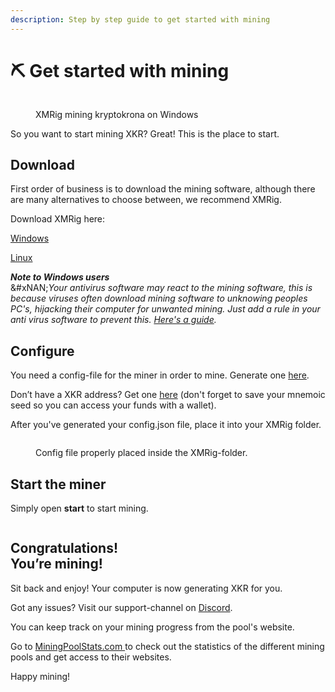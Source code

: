 ```yaml
---
description: Step by step guide to get started with mining
---
```


# ⛏️ Get started with mining

<figure><img src="../.gitbook/assets/xmrig-600x467.png" alt=""><figcaption><p>XMRig mining kryptokrona on Windows</p></figcaption></figure>

So you want to start mining XKR? Great! This is the place to start.

## Download

First order of business is to download the mining software, although there are many alternatives to choose between, we recommend XMRig.

Download XMRig here:

[Windows](https://github.com/xmrig/xmrig/releases/download/v5.11.1/xmrig-5.11.1-msvc-cuda10_1-win64.zip)

[Linux](https://github.com/xmrig/xmrig/releases/download/v5.11.1/xmrig-5.11.1-xenial-x64.tar.gz)

_**Note to Windows users**_\
&#xNAN;_&#x59;our antivirus software may react to the mining software, this is because viruses often download mining software to unknowing peoples PC's, hijacking their computer for unwanted mining. Just add a rule in your anti virus software to prevent this._ [_Here's a guide_](https://www.nicehash.com/blog/post/exclude-nicehash-miner-from-windows-defender-immediately)_._



## Configure

You need a config-file for the miner in order to mine. Generate one [here](https://www.kryptokrona.org/en/mining).

Don’t have a XKR address? Get one [here](https://explorer.kryptokrona.se/tools.html) (don't forget to save your mnemoic seed so you can access your funds with a wallet).

After you've generated your config.json file, place it into your XMRig folder.

<figure><img src="../.gitbook/assets/cfgmap-600x433.png" alt=""><figcaption><p>Config file properly placed inside the XMRig-folder.</p></figcaption></figure>

## Start the miner

Simply open **start** to start mining.

<figure><img src="../.gitbook/assets/startmap-600x447.png" alt=""><figcaption></figcaption></figure>

Congratulations!\
You’re mining!
--------------

Sit back and enjoy! Your computer is now generating XKR for you.

Got any issues? Visit our support-channel on [Discord](https://chat.kryptokrona.se/).

You can keep track on your mining progress from the pool's website.



Go to [MiningPoolStats.com ](https://miningpoolstats.stream/kryptokrona)to check out the statistics of the different mining pools and get access to their websites.

Happy mining!
